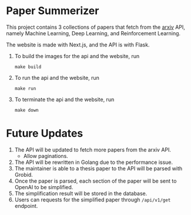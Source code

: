 # Paper Summerizer

This project contains 3 collections of papers that fetch from the [arxiv](https://arxiv.org) API, namely Machine Learning, Deep Learning, and Reinforcement Learning.

The website is made with Next.js, and the API is with Flask.

1. To build the images for the api and the website, run
   ```
   make build
   ```
2. To run the api and the website, run
   ```
   make run
   ```
3. To terminate the api and the website, run
   ```
   make down
   ```

# Future Updates

1. The API will be updated to fetch more papers from the arxiv API.
   * Allow paginations.
2. The API will be rewritten in Golang due to the performance issue.
3. The maintainer is able to a thesis paper to the API will be parsed with Grobid.
4. Once the paper is parsed, each section of the paper will be sent to OpenAI to be simplified.
5. The simplification result will be stored in the database.
6. Users can requests for the simplified paper through `/api/v1/get` endpoint.